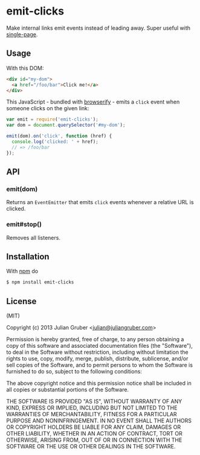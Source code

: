 
# emit-clicks

Make internal links emit events instead of leading away. Super useful with
[single-page](https://github.com/substack/single-page).

## Usage

With this DOM:

```html
<div id="my-dom">
  <a href="/foo/bar">Click me!</a>
</div>
```

This JavaScript - bundled with
[browserify](https://github.com/substack/browserify) - emits a `click` event
when someone clicks on the given link:

```js
var emit = require('emit-clicks');
var dom = document.querySelector('#my-dom');

emit(dom).on('click', function (href) {
  console.log('clicked: ' + href);
  // => /foo/bar
});
```

## API

### emit(dom)

Returns an `EventEmitter` that emits `click` events whenever a relative URL is clicked.

### emit#stop()

Removes all listeners.

## Installation

With [npm](http://npmjs.org) do

```bash
$ npm install emit-clicks
```

## License

(MIT)

Copyright (c) 2013 Julian Gruber &lt;julian@juliangruber.com&gt;

Permission is hereby granted, free of charge, to any person obtaining a copy of
this software and associated documentation files (the "Software"), to deal in
the Software without restriction, including without limitation the rights to
use, copy, modify, merge, publish, distribute, sublicense, and/or sell copies
of the Software, and to permit persons to whom the Software is furnished to do
so, subject to the following conditions:

The above copyright notice and this permission notice shall be included in all
copies or substantial portions of the Software.

THE SOFTWARE IS PROVIDED "AS IS", WITHOUT WARRANTY OF ANY KIND, EXPRESS OR
IMPLIED, INCLUDING BUT NOT LIMITED TO THE WARRANTIES OF MERCHANTABILITY,
FITNESS FOR A PARTICULAR PURPOSE AND NONINFRINGEMENT. IN NO EVENT SHALL THE
AUTHORS OR COPYRIGHT HOLDERS BE LIABLE FOR ANY CLAIM, DAMAGES OR OTHER
LIABILITY, WHETHER IN AN ACTION OF CONTRACT, TORT OR OTHERWISE, ARISING FROM,
OUT OF OR IN CONNECTION WITH THE SOFTWARE OR THE USE OR OTHER DEALINGS IN THE
SOFTWARE.
